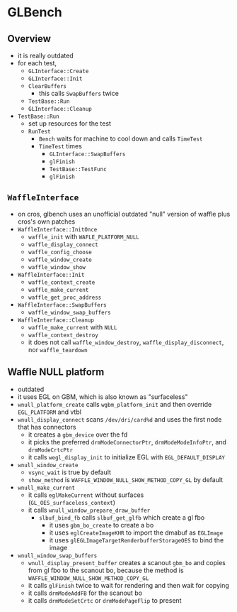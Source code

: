 GLBench
=======

## Overview

- it is really outdated
- for each test,
  - `GLInterface::Create`
  - `GLInterface::Init`
  - `ClearBuffers`
    - this calls `SwapBuffers` twice
  - `TestBase::Run`
  - `GLInterface::Cleanup`
- `TestBase::Run`
  - set up resources for the test
  - `RunTest`
    - `Bench` waits for machine to cool down and calls `TimeTest`
    - `TimeTest` times
      - `GLInterface::SwapBuffers`
      - `glFinish`
      - `TestBase::TestFunc`
      - `glFinish`

## `WaffleInterface`

- on cros, glbench uses an unofficial outdated "null" version of waffle plus
  cros's own patches
- `WaffleInterface::InitOnce`
  - `waffle_init` with `WAFLE_PLATFORM_NULL`
  - `waffle_display_connect`
  - `waffle_config_choose`
  - `waffle_window_create`
  - `waffle_window_show`
- `WaffleInterface::Init`
  - `waffle_context_create`
  - `waffle_make_current`
  - `waffle_get_proc_address`
- `WaffleInterface::SwapBuffers`
  - `waffle_window_swap_buffers`
- `WaffleInterface::Cleanup`
  - `waffle_make_current` with `NULL`
  - `waffle_context_destroy`
  - it does not call `waffle_window_destroy`, `waffle_display_disconnect`, nor
    `waffle_teardown`

## Waffle NULL platform

- outdated
- it uses EGL on GBM, which is also known as "surfaceless"
- `wnull_platform_create` calls `wgbm_platform_init` and then override
  `EGL_PLATFORM` and vtbl
- `wnull_display_connect` scans `/dev/dri/card%d` and uses the first node that
  has connectors
  - it creates a `gbm_device` over the fd
  - it picks the preferred `drmModeConnectorPtr`, `drmModeModeInfoPtr`, and
    `drmModeCrtcPtr`
  - it calls `wegl_display_init` to initialize EGL with `EGL_DEFAULT_DISPLAY`
- `wnull_window_create`
  - `vsync_wait` is true by default
  - `show_method` is `WAFFLE_WINDOW_NULL_SHOW_METHOD_COPY_GL` by default
- `wnull_make_current`
  - it calls `eglMakeCurrent` without surfaces (`GL_OES_surfaceless_context`)
  - it calls `wnull_window_prepare_draw_buffer`
    - `slbuf_bind_fb` calls `slbuf_get_glfb` which create a gl fbo
      - it uses `gbm_bo_create` to create a bo
      - it uses `eglCreateImageKHR` to import the dmabuf as `EGLImage`
      - it uses `glEGLImageTargetRenderbufferStorageOES` to bind the image
- `wnull_window_swap_buffers`
  - `wnull_display_present_buffer` creates a scanout `gbm_bo` and copies from
    gl fbo to the scanout bo, because the method is
    `WAFFLE_WINDOW_NULL_SHOW_METHOD_COPY_GL`
  - it calls `glFinish` twice to wait for rendering and then wait for copying
  - it calls `drmModeAddFB` for the scanout bo
  - it calls `drmModeSetCrtc` or `drmModePageFlip` to present
